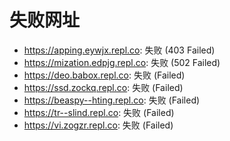 # 失败网址
- https://apping.eywjx.repl.co: 失败 (403
Failed)
- https://mization.edpjg.repl.co: 失败 (502
Failed)
- https://deo.babox.repl.co: 失败 (Failed)
- https://ssd.zockq.repl.co: 失败 (Failed)
- https://beaspy--hting.repl.co: 失败 (Failed)
- https://tr--slind.repl.co: 失败 (Failed)
- https://vi.zogzr.repl.co: 失败 (Failed)
